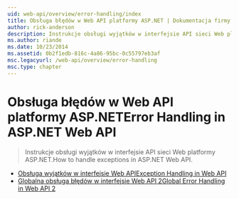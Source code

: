 ```yaml
---
uid: web-api/overview/error-handling/index
title: Obsługa błędów w Web API platformy ASP.NET | Dokumentacja firmy Microsoft
author: rick-anderson
description: Instrukcje obsługi wyjątków w interfejsie API sieci Web platformy ASP.NET.
ms.author: riande
ms.date: 10/23/2014
ms.assetid: 0b2f1edb-816c-4a86-95bc-0c55797eb3af
msc.legacyurl: /web-api/overview/error-handling
msc.type: chapter
---
```

<a name="error-handling-in-aspnet-web-api"></a><span data-ttu-id="12eb5-103">Obsługa błędów w Web API platformy ASP.NET</span><span class="sxs-lookup"><span data-stu-id="12eb5-103">Error Handling in ASP.NET Web API</span></span>
====================
> <span data-ttu-id="12eb5-104">Instrukcje obsługi wyjątków w interfejsie API sieci Web platformy ASP.NET.</span><span class="sxs-lookup"><span data-stu-id="12eb5-104">How to handle exceptions in ASP.NET Web API.</span></span>


- [<span data-ttu-id="12eb5-105">Obsługa wyjątków w interfejsie Web API</span><span class="sxs-lookup"><span data-stu-id="12eb5-105">Exception Handling in Web API</span></span>](exception-handling.md)
- [<span data-ttu-id="12eb5-106">Globalna obsługa błędów w interfejsie Web API 2</span><span class="sxs-lookup"><span data-stu-id="12eb5-106">Global Error Handling in Web API 2</span></span>](web-api-global-error-handling.md)
